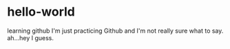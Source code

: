 # hello-world
learning github
I'm just practicing Github and I'm not really sure what to say. ah...hey I guess.
